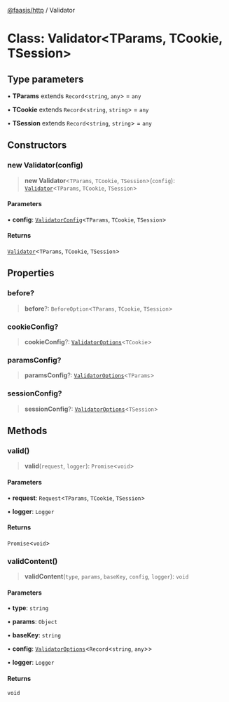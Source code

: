 [@faasjs/http](../README.md) / Validator

# Class: Validator\<TParams, TCookie, TSession\>

## Type parameters

• **TParams** extends `Record`\<`string`, `any`\> = `any`

• **TCookie** extends `Record`\<`string`, `string`\> = `any`

• **TSession** extends `Record`\<`string`, `string`\> = `any`

## Constructors

### new Validator(config)

> **new Validator**\<`TParams`, `TCookie`, `TSession`\>(`config`): [`Validator`](Validator.md)\<`TParams`, `TCookie`, `TSession`\>

#### Parameters

• **config**: [`ValidatorConfig`](../type-aliases/ValidatorConfig.md)\<`TParams`, `TCookie`, `TSession`\>

#### Returns

[`Validator`](Validator.md)\<`TParams`, `TCookie`, `TSession`\>

## Properties

### before?

> **before**?: `BeforeOption`\<`TParams`, `TCookie`, `TSession`\>

### cookieConfig?

> **cookieConfig**?: [`ValidatorOptions`](../type-aliases/ValidatorOptions.md)\<`TCookie`\>

### paramsConfig?

> **paramsConfig**?: [`ValidatorOptions`](../type-aliases/ValidatorOptions.md)\<`TParams`\>

### sessionConfig?

> **sessionConfig**?: [`ValidatorOptions`](../type-aliases/ValidatorOptions.md)\<`TSession`\>

## Methods

### valid()

> **valid**(`request`, `logger`): `Promise`\<`void`\>

#### Parameters

• **request**: `Request`\<`TParams`, `TCookie`, `TSession`\>

• **logger**: `Logger`

#### Returns

`Promise`\<`void`\>

### validContent()

> **validContent**(`type`, `params`, `baseKey`, `config`, `logger`): `void`

#### Parameters

• **type**: `string`

• **params**: `Object`

• **baseKey**: `string`

• **config**: [`ValidatorOptions`](../type-aliases/ValidatorOptions.md)\<`Record`\<`string`, `any`\>\>

• **logger**: `Logger`

#### Returns

`void`
